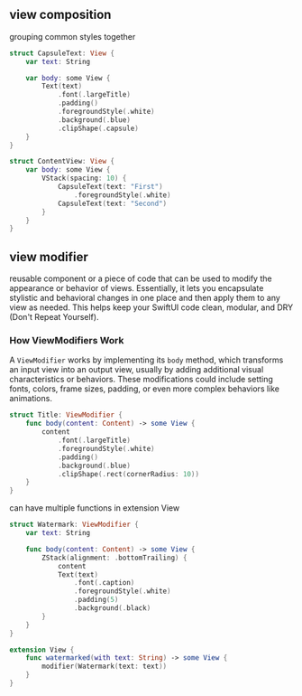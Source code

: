 ## view composition

grouping common styles together

```swift
struct CapsuleText: View {
    var text: String

    var body: some View {
        Text(text)
            .font(.largeTitle)
            .padding()
            .foregroundStyle(.white)
            .background(.blue)
            .clipShape(.capsule)
    }
}
```

```swift
struct ContentView: View {
    var body: some View {
        VStack(spacing: 10) {
            CapsuleText(text: "First")
	            .foregroundStyle(.white)
            CapsuleText(text: "Second")
        }
    }
}
```

## view modifier

reusable component or a piece of code that can be used to modify the appearance or behavior of views. Essentially, it lets you encapsulate stylistic and behavioral changes in one place and then apply them to any view as needed. This helps keep your SwiftUI code clean, modular, and DRY (Don't Repeat Yourself).

### How ViewModifiers Work

A `ViewModifier` works by implementing its `body` method, which transforms an input view into an output view, usually by adding additional visual characteristics or behaviors. These modifications could include setting fonts, colors, frame sizes, padding, or even more complex behaviors like animations.

```swift
struct Title: ViewModifier {
    func body(content: Content) -> some View {
        content
            .font(.largeTitle)
            .foregroundStyle(.white)
            .padding()
            .background(.blue)
            .clipShape(.rect(cornerRadius: 10))
    }
}
```

can have multiple functions in extension View
```swift
struct Watermark: ViewModifier {
    var text: String

    func body(content: Content) -> some View {
        ZStack(alignment: .bottomTrailing) {
            content
            Text(text)
                .font(.caption)
                .foregroundStyle(.white)
                .padding(5)
                .background(.black)
        }
    }
}

extension View {
    func watermarked(with text: String) -> some View {
        modifier(Watermark(text: text))
    }
}
```
